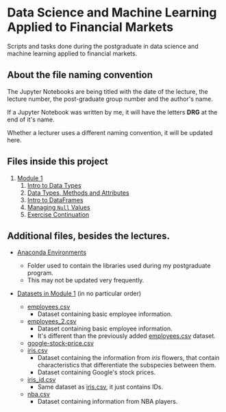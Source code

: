 # Data Science and Machine Learning Applied to Financial Markets

Scripts and tasks done during the postgraduate in data science and machine learning applied to financial markets.

## About the file naming convention

The Jupyter Notebooks are being titled with the date of the lecture, the lecture number, the post-graduate group number and the author's name.

If a Jupyter Notebook was written by me, it will have the letters **DRG** at the end of it's name.

Whether a lecturer uses a different naming convention, it will be updated here.

## Files inside this project

1. [Module 1](./Modulo-1/)
   1. [Intro to Data Types](./Modulo-1/07_Nov_2022_lec_01_M1G6P_DRG.ipynb)
   2. [Data Types, Methods and Attributes](./Module-1/09_Nov_2022_lec_02_M1G6P_DRG.ipynb)
   3. [Intro to DataFrames](./Module-1/14_Nov_2022_lec_03_M1G6P_DRG.ipynb)
   4. [Managing `Null` Values](./Module-1/16_Nov_2022_lec_04_M1G6P_DRG.ipynb)
   5. [Exercise Continuation](./Module-1/23_Nov_2022_lec_05_M1G6P_DRG.ipynb)

## Additional files, besides the lectures.

- [Anaconda Environments](./Anaconda%20Environments/)

  - Folder used to contain the libraries used during my postgraduate program.
  - This may not be updated very frequently.

- [Datasets in Module 1](./Module-1/Datasets/) (in no particular order)
  - [employees.csv](./Module-1/Datasets/employees.csv)
    - Dataset containing basic employee information.
  - [employees_2.csv](./Module-1/Datasets/employees_2.csv)
    - Dataset containing basic employee information.
    - It's different than the previously added [employees.csv](./Module-1/Datasets/employees.csv) dataset.
  - [google-stock-price.csv](./Module-1/Datasets/google_stock_price.csv)
  - [iris.csv](./Module-1/Datasets/iris.csv)
    - Dataset containing the information from _iris_ flowers, that contain characteristics that differentiate the subspecies between them.
    - Dataset containing Google's stock prices.
  - [iris_id.csv](./Module-1/Datasets/iris_id.csv)
    - Same dataset as [iris.csv](./Module-1/Datasets/iris.csv), it just contains IDs.
  - [nba.csv](./Module-1/Datasets/nba.csv)
    - Dataset containing information from NBA players.
